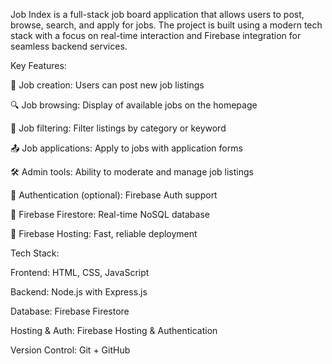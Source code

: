 Job Index is a full-stack job board application that allows users to post, browse, search, and apply for jobs. The project is built using a modern tech stack with a focus on real-time interaction and Firebase integration for seamless backend services.

Key Features:

📝 Job creation: Users can post new job listings

🔍 Job browsing: Display of available jobs on the homepage

🎯 Job filtering: Filter listings by category or keyword

📤 Job applications: Apply to jobs with application forms

🛠 Admin tools: Ability to moderate and manage job listings

🔐 Authentication (optional): Firebase Auth support

💾 Firebase Firestore: Real-time NoSQL database

🚀 Firebase Hosting: Fast, reliable deployment

Tech Stack:

Frontend: HTML, CSS, JavaScript

Backend: Node.js with Express.js

Database: Firebase Firestore

Hosting & Auth: Firebase Hosting & Authentication

Version Control: Git + GitHub
